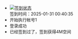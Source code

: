 - [![签到状态](https://github.com/womade/Cloud189-Actions/actions/workflows/main.yml/badge.svg?branch=main)](https://github.com/womade/Cloud189-Actions/actions/workflows/main.yml) <br> 签到时间：2025-01-31 00:40:35
- 开始执行帐号1
- 登录成功
- 已经签到过了，签到获得4M空间
